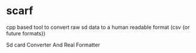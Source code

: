 # scarf

cpp based tool to convert raw sd data to a human readable format (csv {or future formats})

Sd card
Converter
And
Real
Formatter
